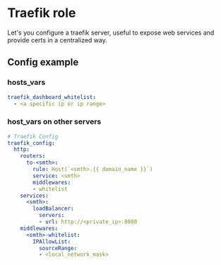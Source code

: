 # Traefik role

Let's you configure a traefik server, useful to expose web services and provide certs in a centralized way.

## Config example

### hosts_vars

```yml
traefik_dashboard_whitelist:
  - <a specific ip or ip range>
```

### host_vars on other servers

```yml
# Traefik Config
traefik_config:
  http:
    routers:
      to-<smth>:
        rule: Host(`<smth>.{{ domain_name }}`)
        service: <smth>
        middlewares:
        - whitelist
    services:
      <smth>:
        loadBalancer:
          servers:
          - url: http://<private_ip>:8080
    middlewares:
      <smth>-whitelist:
        IPAllowList:
          sourceRange:
          - <local_network_mask>
```